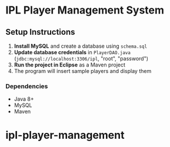 # IPL Player Management System

## Setup Instructions

1. **Install MySQL** and create a database using `schema.sql`
2. **Update database credentials** in `PlayerDAO.java` (`jdbc:mysql://localhost:3306/ipl`, "root", "password")
3. **Run the project in Eclipse** as a Maven project
4. The program will insert sample players and display them

### Dependencies
- Java 8+
- MySQL
- Maven
# ipl-player-management

